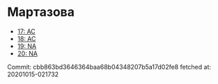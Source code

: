 # Мартазова
- [17: AC](17.md)
- [18: AC](18.md)
- [19: NA](19.md)
- [20: NA](20.md)

Commit: cbb863bd3646364baa68b04348207b5a17d02fe8
 fetched at: 20201015-021732
